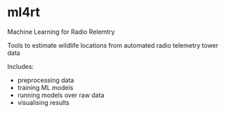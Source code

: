 # ml4rt
Machine Learning for Radio Relemtry

Tools to estimate wildlife locations from automated radio telemetry tower data

Includes:
- preprocessing data
- training ML models
- running models over raw data
- visualising results
